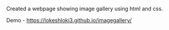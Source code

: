 Created a webpage showing image gallery using html and css.

Demo - https://lokeshloki3.github.io/imagegallery/
